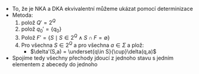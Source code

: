 - To, že je NKA a DKA ekvivalentní můžeme ukázat pomocí determinizace
- Metoda:
	1. polož $Q' = 2^Q$
	2. polož $q_0' = \{q_0\}$
	3. Polož $F' = \{S \mid S \in 2^Q \land S \cap F = \emptyset\}$
	4. Pro všechna $S \in 2^Q$ a pro všechna $a \in \Sigma$ a plož:
		-  $\delta'(S,a) = \underset{q\in S}{\cup}\delta(q,a)$
- Spojíme tedy všechny přechody jdoucí z jednoho stavu s jedním elementem z abecedy do jednoho